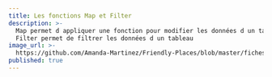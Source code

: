 ```yaml
---
title: Les fonctions Map et Filter
description: >-
  Map permet d appliquer une fonction pour modifier les données d un tableau et
  Filter permet de filtrer les données d un tableau
image_url: >-
  https://github.com/Amanda-Martinez/Friendly-Places/blob/master/fiches/img/tableaux-objets.jpg?raw=true
published: true
---
```

